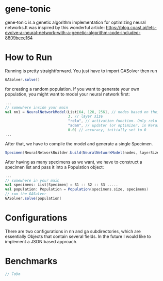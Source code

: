 # gene-tonic

gene-tonic is a genetic algorithm implementation for optimizing neural networks.It was inspired by this wonderful article: https://blog.coast.ai/lets-evolve-a-neural-network-with-a-genetic-algorithm-code-included-8809bece164

# How to Run

Running is pretty straightforward. You just have to import GASolver then run 
```scala
GASolver.solve()
```
for creating a random population. If you want to generate your own population, you might want to model your neural network first: 
```scala
...
// somewhere inside your main
val nn1 = NeuralNetworkModel(List[64, 128, 256], // nodes based on their positions on the respective layer size
                             3, // layer size
                             "relu", // activation function. Only relu and elu is supported as of now
                             "adam", // updater (or optimizer, in Keras terminology) Only ADAM and RMSPROP is supported
                             0.0) // accuracy, initially set to 0
...
```

After that, we have to compile the model and generate a single Specimen.
```scala
Specimen(NeuralNetworkBuilder.build(NeuralNetworkModel(nodes, layerSize, activation, optimizer, 0.0)))
```
After having as many specimens as we want, we have to construct a specimen list and pass it into a Population object:
```scala
...
// somewhere in your main
val specimens: List[Specimen] = S1 :: S2 :: S3 ..... 
val population: Population = Population(specimens.size, specimens)
// run the GASolver
GASolver.solve(population)
```

# Configurations
There are two configurations in  nn and ga subdirectories, which are essentially Objects that contain several fields. In the future I would like to implement a JSON based approach.

# Benchmarks
```scala
// ToDo
```
